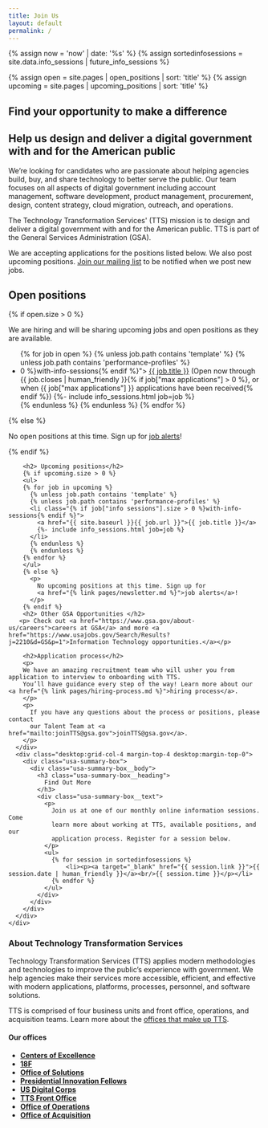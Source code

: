 ```yaml
---
title: Join Us
layout: default
permalink: /
---
```


{% assign now = 'now' | date: '%s' %}
{% assign sortedinfosessions = site.data.info_sessions | future_info_sessions %}

{% assign open = site.pages | open_positions | sort: 'title' %}
{% assign upcoming = site.pages | upcoming_positions | sort: 'title' %}

<section class="usa-hero padding-y-6">
  <div class="grid-container">
      <h1 class="usa-hero__heading--alt font-heading-l font-family-sans margin-top-0 tablet:margin-bottom-0">
        Find your opportunity to make a difference
      </h1>
      <h2 class="usa-hero__heading margin-top-2 font-heading-2xl line-height-heading-4">
        Help us <span class="usa-hero__heading--highlight">design and deliver a digital government</span> with and for the American public
      </h2>
  </div>
</section>
<section class="usa-section">
  <div class="grid-container">
    <div class="grid-row grid-gap">
      <div class="desktop:grid-col-12 margin-bottom-3">
        <p class="usa-intro margin-top-0">
          We’re looking for candidates who are passionate about helping agencies build, buy, and share technology to better serve the public. Our team focuses on all aspects of digital government including account management, software development, product management, procurement, design, content strategy, cloud migration, outreach, and operations.
        </p>
        <div class="usa-prose">
          <p>
          The Technology Transformation Services' (TTS) mission is to design and deliver a digital government with and for the American public. TTS is part of the General Services Administration (GSA).
          </p>
          <p>
          We are accepting applications for the positions listed below. We also post upcoming positions. <a href="{% link pages/newsletter.md %}">Join our mailing list</a> to be notified when we post new jobs.
          </p>
        </div>
      </div>
    </div>
    <div class="grid-row grid-gap">
      <div class="desktop:grid-col-8 usa-prose position-list">
        <h2 id="open-positions">Open positions</h2>
        {% if open.size > 0 %}
        <p>We are hiring and will be sharing upcoming jobs and open positions as they are available.</p>
        <ul>
        {% for job in open %}
          {% unless job.path contains 'template' %}
          {% unless job.path contains 'performance-profiles' %}
          <li class="{% if job["info sessions"].size > 0 %}with-info-sessions{% endif %}">
            <a href="{{ site.baseurl }}{{ job.url }}">{{ job.title }}</a>
            (Open now through {{ job.closes | human_friendly }}{% if job["max applications"] > 0 %}, or when {{ job["max applications"] }} applications have been received{% endif %})
            {%- include info_sessions.html job=job %}
          </li>
          {% endunless %}
          {% endunless %}
        {% endfor %}
        </ul>
        {% else %}
          <p>
            No open positions at this time. Sign up for
            <a href="{% link pages/newsletter.md %}">job alerts</a>!
          </p>
        {% endif %}

        <h2> Upcoming positions</h2>
        {% if upcoming.size > 0 %}
        <ul>
        {% for job in upcoming %}
          {% unless job.path contains 'template' %}
          {% unless job.path contains 'performance-profiles' %}
          <li class="{% if job["info sessions"].size > 0 %}with-info-sessions{% endif %}">
            <a href="{{ site.baseurl }}{{ job.url }}">{{ job.title }}</a>
            {%- include info_sessions.html job=job %}
          </li>
          {% endunless %}
          {% endunless %}
        {% endfor %}
        </ul>
        {% else %}
          <p>
            No upcoming positions at this time. Sign up for
            <a href="{% link pages/newsletter.md %}">job alerts</a>!
          </p>
        {% endif %}
        <h2> Other GSA Opportunities </h2>
       <p> Check out <a href="https://www.gsa.gov/about-us/careers">careers at GSA</a> and more <a href="https://www.usajobs.gov/Search/Results?j=2210&d=GS&p=1">Information Technology opportunities.</a></p>

        <h2>Application process</h2>
        <p>
        We have an amazing recruitment team who will usher you from application to interview to onboarding with TTS.
        You’ll have guidance every step of the way! Learn more about our <a href="{% link pages/hiring-process.md %}">hiring process</a>.
        </p>
        <p>
          If you have any questions about the process or positions, please contact
          our Talent Team at <a href="mailto:joinTTS@gsa.gov">joinTTS@gsa.gov</a>.
        </p>
      </div>
      <div class="desktop:grid-col-4 margin-top-4 desktop:margin-top-0">
        <div class="usa-summary-box">
          <div class="usa-summary-box__body">
            <h3 class="usa-summary-box__heading">
              Find Out More
            </h3>
            <div class="usa-summary-box__text">
              <p>
                Join us at one of our monthly online information sessions. Come
                learn more about working at TTS, available positions, and our
                application process. Register for a session below.
              </p>
              <ul>
                {% for session in sortedinfosessions %}
                    <li><p><a target="_blank" href="{{ session.link }}">{{ session.date | human_friendly }}</a><br/>{{ session.time }}</p></li>
                {% endfor %}
              </ul>
            </div>
          </div>
        </div>
      </div>
    </div>

  </div>
  </section>
  <section class="usa-section usa-section--dark margin-top-6">
    <div class="grid-container">
      <div class="grid-row grid-gap">
        <div class="desktop:grid-col-8 usa-prose">
          <h3>About Technology Transformation Services</h3>
          <p>
            Technology Transformation Services (TTS) applies modern methodologies and technologies to improve the public’s experience with government. We help agencies make their services more accessible, efficient, and effective with modern applications, platforms, processes, personnel, and software solutions.
          </p>
          <p>
            TTS is comprised of four business units and front office, operations, and acquisition teams. Learn more about the <a href="{% link pages/tts-offices.md %}">offices that make up TTS</a>.
          </p>
        </div>
        <div class="desktop:grid-col-4 usa-prose">
          <h4>Our offices</h4>
          <ul>
            <li><a href="{% link pages/tts-offices.md %}/#centers-of-excellence"><strong>Centers of Excellence</strong></a></li>
            <li><a href="{% link pages/tts-offices.md %}/#18f"><strong>18F</strong></a></li>
            <li><a href="{% link pages/tts-offices.md %}/#office-of-solutions"><strong>Office of Solutions</strong></a></li>
            <li><a href="{% link pages/tts-offices.md %}/#presidential-innovation-fellows"><strong>Presidential Innovation Fellows</strong></a></li>
            <li><a href="{% link pages/tts-offices.md %}/#us-digital-corps"><strong>US Digital Corps</strong></a></li>
            <li><a href="{% link pages/tts-offices.md %}/#tts-front-office"><strong>TTS Front Office</strong></a></li>
            <li><a href="{% link pages/tts-offices.md %}/#office-of-operations"><strong>Office of Operations</strong></a></li>
            <li><a href="{% link pages/tts-offices.md %}/#office-of-acquisition"><strong>Office of Acquisition</strong></a></li>
          </ul>
        </div>
      </div>
  </div>
</section>
